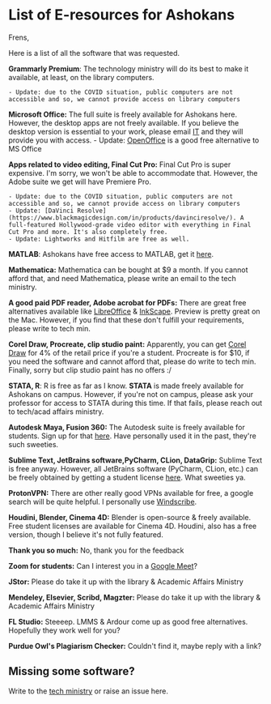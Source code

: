 # List of E-resources for Ashokans

Frens,

Here is a list of all the software that was requested.

**Grammarly Premium**: The technology ministry will do its best to make it available, at least, on the library computers. 
    
    - Update: due to the COVID situation, public computers are not accessible and so, we cannot provide access on library computers

**Microsoft Office:** The full suite is freely available for Ashokans here. However, the desktop apps are not freely available. If you believe the desktop version is essential to your work, please email [IT](mailto:it.helpdesk@ashoka.edu.in) and they will provide you with access.
    - Update: [OpenOffice](http://www.openoffice.org/) is a good free alternative to MS Office

**Apps related to video editing, Final Cut Pro:** Final Cut Pro is super expensive. I'm sorry, we won't be able to accommodate that. However, the Adobe suite we get will have Premiere Pro.
    
    - Update: due to the COVID situation, public computers are not accessible and so, we cannot provide access on library computers
    - Update: [DaVinci Resolve](https://www.blackmagicdesign.com/in/products/davinciresolve/). A full-featured Hollywood-grade video editor with everything in Final Cut Pro and more. It's also completely free.
    - Update: Lightworks and Hitfilm are free as well.

**MATLAB**: Ashokans have free access to MATLAB, get it [here](https://in.mathworks.com/academia/tah-portal/ashoka-university-40640462.html). 

**Mathematica:** Mathematica can be bought at $9 a month. If you cannot afford that, and need Mathematica, please write an email to the tech ministry.

**A good paid PDF reader, Adobe acrobat for PDFs:** There are great free alternatives available like [LibreOffice](https://www.libreoffice.org/) & [InkScape](https://inkscape.org/). Preview is pretty great on the Mac. However, if you find that these don't fulfill your requirements, please write to tech min.

**Corel Draw, Procreate, clip studio paint:** Apparently, you can get [Corel Draw](https://www.corel.com/en/students/how-to-buy/) for 4% of the retail price if you're a student. Procreate is for $10, if you need the software and cannot afford that, please do write to tech min. Finally, sorry but clip studio paint has no offers :/

**STATA, R**: R is free as far as I know. **STATA** is made freely available for Ashokans on campus. However, if you're not on campus, please ask your professor for access to STATA during this time. If that fails, please reach out to tech/acad affairs ministry.

**Autodesk Maya, Fusion 360:** The Autodesk suite is freely available for students. Sign up for that [here](https://www.autodesk.com/education/free-software/featured). Have personally used it in the past, they're such sweeties.

**Sublime Text, JetBrains software,PyCharm, CLion, DataGrip:** Sublime Text is free anyway. However, all JetBrains software (PyCharm, CLion, etc.) can be freely obtained by getting a student license [here](https://www.jetbrains.com/community/education/#students). What sweeties ya.

**ProtonVPN:** There are other really good VPNs available for free, a google search will be quite helpful. I personally use [Windscribe](https://windscribe.com/).

**Houdini, Blender, Cinema 4D:** Blender is open-source & freely available. Free student licenses are available for Cinema 4D. Houdini, also has a free version, though I believe it's not fully featured. 

**Thank you so much:** No, thank you for the feedback

**Zoom for students:** Can I interest you in a [Google Meet](https://hangouts.google.com/webchat/start)?

**JStor:** Please do take it up with the library & Academic Affairs Ministry

**Mendeley, Elsevier, Scribd, Magzter:** Please do take it up with the library & Academic Affairs Ministry

**FL Studio:** Steeeep. LMMS & Ardour come up as good free alternatives. Hopefully they work well for you?

**Purdue Owl's Plagiarism Checker:** Couldn't find it, maybe reply with a link?

## Missing some software?

Write to the [tech ministry](mailto:technology.ministry@ashoka.edu.in) or raise an issue here.
